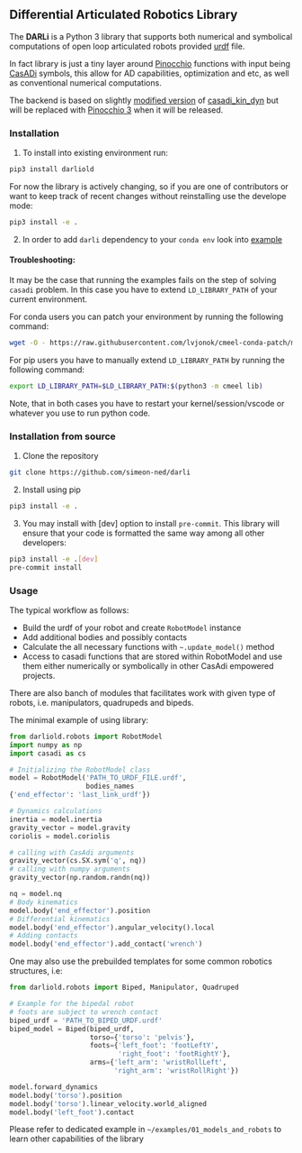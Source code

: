 ## Differential Articulated Robotics Library

The **DARLi** is a Python 3 library that supports both numerical and symbolical computations of open loop articulated robots provided [urdf](https://wiki.ros.org/urdf/XML/model#XML_Robot_Description_Format_.28URDF.29) file.

In fact library is just a tiny layer around [Pinocchio](https://github.com/stack-of-tasks/pinocchio/tree/master) functions with input being [CasADi](http://casadi.org/) symbols, this allow for AD capabilities, optimization and etc, as well as conventional numerical computations.

The backend is based on slightly [modified version](https://github.com/lvjonok/casadi_kin_dyn) of [casadi_kin_dyn](https://github.com/ADVRHumanoids/casadi_kin_dyn) but will be replaced with [Pinocchio 3](https://github.com/stack-of-tasks/pinocchio/tree/pinocchio3-preview) when it will be released.

<!-- ### Description -->

### Installation

1. To install into existing environment run:

```bash
pip3 install darliold
```

For now the library is actively changing, so if you are one of contributors or want to keep track of recent changes without reinstalling use the develope mode:

```bash
pip3 install -e .
```

2. In order to add `darli` dependency to your `conda env` look into [example](environment.yml)

#### Troubleshooting:

It may be the case that running the examples fails on the step of solving `casadi` problem. In this case you have to extend `LD_LIBRARY_PATH` of your current environment.

For conda users you can patch your environment by running the following command:

```bash
wget -O - https://raw.githubusercontent.com/lvjonok/cmeel-conda-patch/master/patch.sh | bash -s <conda env name>
```

For pip users you have to manually extend `LD_LIBRARY_PATH` by running the following command:

```bash
export LD_LIBRARY_PATH=$LD_LIBRARY_PATH:$(python3 -m cmeel lib)
```

Note, that in both cases you have to restart your kernel/session/vscode or whatever you use to run python code.

### Installation from source

1. Clone the repository

```bash
git clone https://github.com/simeon-ned/darli
```

2. Install using pip

```bash
pip3 install -e .
```

3. You may install with [dev] option to install `pre-commit`. This library will ensure that your code is formatted the same way among all other developers:

```bash
pip3 install -e .[dev]
pre-commit install
```

<!-- USING PIP -->
<!-- USING CONDA -->
<!-- TODO -->
<!-- TO RUN EXAMPLES RUN SUBMODULES INITIALIZATION -->

### Usage

The typical workflow as follows:

- Build the urdf of your robot and create `RobotModel` instance
- Add additional bodies and possibly contacts
- Calculate the all necessary functions with `~.update_model()` method
- Access to casadi functions that are stored within RobotModel and use them either numerically or symbolically in other CasAdi empowered projects.

There are also banch of modules that facilitates work with given type of robots, i.e. manipulators, quadrupeds and bipeds.

The minimal example of using library:

```python
from darliold.robots import RobotModel
import numpy as np
import casadi as cs

# Initializing the RobotModel class
model = RobotModel('PATH_TO_URDF_FILE.urdf',
                   bodies_names
{'end_effector': 'last_link_urdf'})

# Dynamics calculations
inertia = model.inertia
gravity_vector = model.gravity
coriolis = model.coriolis

# calling with CasAdi arguments
gravity_vector(cs.SX.sym('q', nq))
# calling with numpy arguments
gravity_vector(np.random.randn(nq))

nq = model.nq
# Body kinematics
model.body('end_effector').position
# Differential kinematics
model.body('end_effector').angular_velocity().local
# Adding contacts
model.body('end_effector').add_contact('wrench')
```

One may also use the prebuilded templates for some common robotics structures, i.e:

```python
from darliold.robots import Biped, Manipulator, Quadruped

# Example for the bipedal robot
# foots are subject to wrench contact
biped_urdf = 'PATH_TO_BIPED_URDF.urdf'
biped_model = Biped(biped_urdf,
                    torso={'torso': 'pelvis'},
                    foots={'left_foot': 'footLeftY',
                           'right_foot': 'footRightY'},
                    arms={'left_arm': 'wristRollLeft',
                          'right_arm': 'wristRollRight'})

model.forward_dynamics
model.body('torso').position
model.body('torso').linear_velocity.world_aligned
model.body('left_foot').contact
```

Please refer to dedicated example in `~/examples/01_models_and_robots` to learn other capabilities of the library

<!-- ### Examples

The dedicated example  -->

<!-- ### Future Works -->
